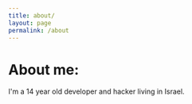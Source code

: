 ```yaml
---
title: about/
layout: page
permalink: /about
---
```


# About me:

I'm a 14 year old developer and hacker living in Israel.
